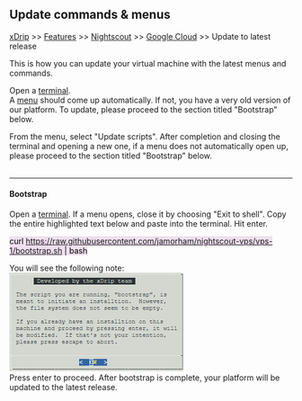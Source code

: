 ## Update commands & menus
[xDrip](../../README.md) >> [Features](../Features_page.md) >> [Nightscout](../Nightscout_page.md) >> [Google Cloud](./GoogleCloud.md) >> Update to latest release  
  
This is how you can update your virtual machine with the latest menus and commands.  
  
Open a [terminal](./Terminal.md).  
A [menu](./Menu.md) should come up automatically.  If not, you have a very old version of our platform.  To update, please proceed to the section titled "Bootstrap" below.  
  
From the menu, select "Update scripts".  After completion and closing the terminal and opening a new one, if a menu does not automatically open up, please proceed to the section titled "Bootstrap" below.  
<br/>  
  
---  
  
#### Bootstrap  
Open a [terminal](./Terminal.md).  If a menu opens, close it by choosing "Exit to shell".  Copy the entire highlighted text below and paste into the terminal.  Hit enter.  
  
<mark style="background-color: #eFdFef">curl https://raw.githubusercontent.com/jamorham/nightscout-vps/vps-1/bootstrap.sh | bash</Mark>  
  
You will see the following note:  
![](./images/BootstrapConfirm.png)  
Press enter to proceed.  After bootstrap is complete, your platform will be updated to the latest release.  
  
